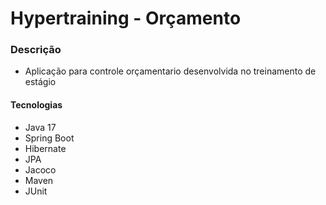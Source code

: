 # Hypertraining - Orçamento

### Descrição

- Aplicação para controle orçamentario desenvolvida no treinamento de estágio

#### Tecnologias

- Java 17
- Spring Boot
- Hibernate
- JPA
- Jacoco
- Maven
- JUnit
